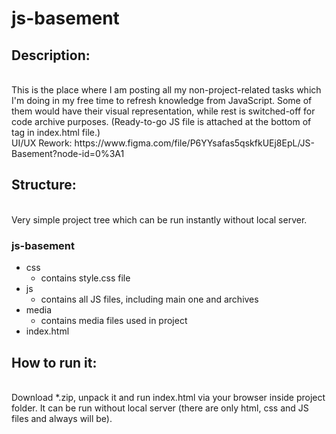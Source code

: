 # js-basement

<h2>Description:</h2> </br>
This is the place where I am posting all my non-project-related tasks which I'm doing in my free time to refresh knowledge from JavaScript. Some of them would have their visual representation, while rest is switched-off for code archive purposes. (Ready-to-go JS file is attached at the bottom of <body> tag in index.html file.)
</br>   
UI/UX Rework: https://www.figma.com/file/P6YYsafas5qskfkUEj8EpL/JS-Basement?node-id=0%3A1

<h2>Structure:</h2> </br>
Very simple project tree which can be run instantly without local server. 

<h3>js-basement</h3>
<ul>
<li> css 
   <ul>
    <li> contains style.css file </li>
  </ul>  
</li>
<li> js 
  <ul>
    <li> contains all JS files, including main one and archives </li>
  </ul>
 </li>
<li> media 
   <ul>
    <li> contains media files used in project </li>
  </ul> 
 </li>
<li> index.html </li>
</ul>

<h2>How to run it:</h2> </br>
Download *.zip, unpack it and run index.html via your browser inside project folder. It can be run without local server (there are only html, css and JS files and always will be).
